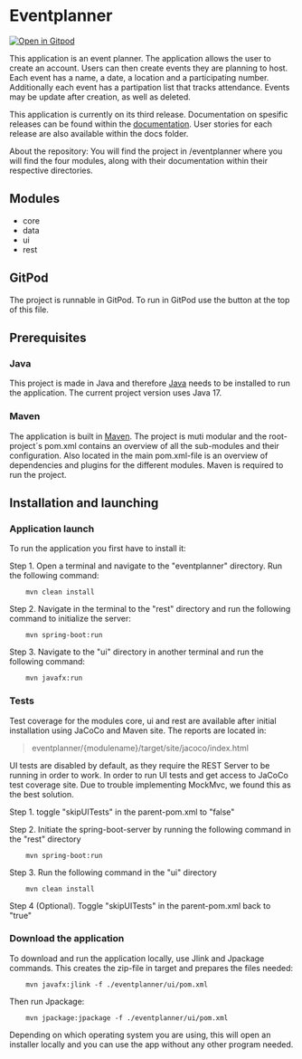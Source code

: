 # Eventplanner

[![Open in Gitpod](https://gitpod.io/button/open-in-gitpod.svg)](https://gitpod.stud.ntnu.no/#https://gitlab.stud.idi.ntnu.no/it1901/groups-2022/gr2221/gr2221)

This application is an event planner. The application allows the user to create an account. Users can then create events they are planning to host. Each event has a name, a date, a location and a participating number. Additionally each event has a partipation list that tracks attendance. Events may be update after creation, as well as deleted.

This application is currently on its third release. Documentation on spesific releases can be found within the [documentation](https://gitlab.stud.idi.ntnu.no/it1901/groups-2022/gr2221/gr2221/-/tree/master/docs). User stories for each release are also available within the docs folder.  

About the repository: You will find the project in /eventplanner where you will find the four modules, along with their documentation within their respective directories.

## Modules

- core
- data
- ui
- rest

## GitPod

The project is runnable in GitPod. To run in GitPod use the button at the top of this file.

## Prerequisites

### Java

This project is made in Java and therefore [Java](https://www.java.com/en/) needs to be installed to run the application. The current project version uses Java 17.

### Maven

The application is built in [Maven](https://maven.apache.org/). The project is muti modular and the root-project´s pom.xml contains an overview of all the sub-modules and their configuration. Also located in the main pom.xml-file is an overview of dependencies and plugins for the different modules. Maven is required to run the project.

## Installation and launching

### Application launch

To run the application you first have to install it:  

Step 1. Open a terminal and navigate to the "eventplanner" directory. Run the following command:

        mvn clean install

Step 2. Navigate in the terminal to the "rest" directory and run the following command to initialize the server:

        mvn spring-boot:run

Step 3. Navigate to the "ui" directory in another terminal and run the following command:

        mvn javafx:run

### Tests

Test coverage for the modules core, ui and rest are available after initial installation using JaCoCo and Maven site. The reports are located in:

> eventplanner/{modulename}/target/site/jacoco/index.html

UI tests are disabled by default, as they require the REST Server to be running in order to work. In order to run UI tests and get access to JaCoCo test coverage site. Due to trouble implementing MockMvc, we found this as the best solution.

Step 1. toggle "skipUITests" in the parent-pom.xml to "false"

Step 2. Initiate the spring-boot-server by running the following command in the "rest" directory

        mvn spring-boot:run

Step 3. Run the following command in the "ui" directory

        mvn clean install  

Step 4 (Optional). Toggle "skipUITests" in the parent-pom.xml back to "true"

### Download the application

To download and run the application locally, use Jlink and Jpackage commands.
This creates the zip-file in target and prepares the files needed:

        mvn javafx:jlink -f ./eventplanner/ui/pom.xml

Then run Jpackage:

        mvn jpackage:jpackage -f ./eventplanner/ui/pom.xml

Depending on which operating system you are using, this will open an installer locally and you can use the app without any other program needed.
